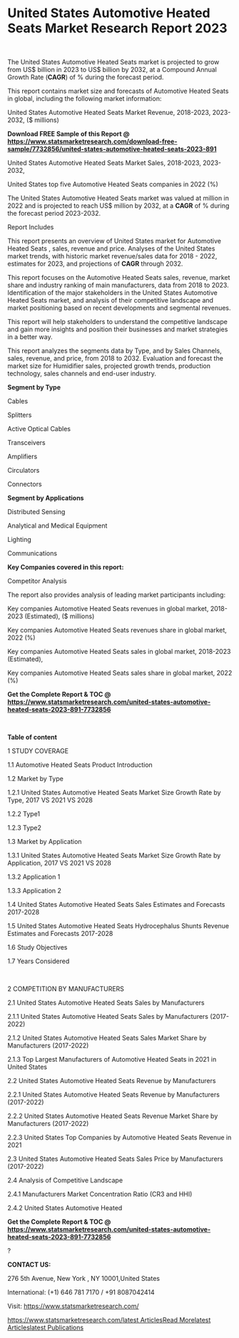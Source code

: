 <h1>United States Automotive Heated Seats Market Research Report 2023</h1><br/><p>The United States Automotive Heated Seats market is projected to grow from US$ billion in 2023 to US$ billion by 2032, at a Compound Annual Growth Rate (<strong>CAGR</strong>) of % during the forecast period.</p>
 
 
 
 <p>This report contains market size and forecasts of Automotive Heated Seats in global, including the following market information:</p>
 
 
 
 <p>United States Automotive Heated Seats Market Revenue, 2018-2023, 2023-2032, ($ millions)</p>
 
 
 
 <p><strong>Download FREE Sample of this Report @ <a href="https://www.statsmarketresearch.com/download-free-sample/7732856/united-states-automotive-heated-seats-2023-891">https://www.statsmarketresearch.com/download-free-sample/7732856/united-states-automotive-heated-seats-2023-891</a></strong></p>
 
 
 
 <p>United States Automotive Heated Seats Market Sales, 2018-2023, 2023-2032,</p>
 
 
 
 <p>United States top five Automotive Heated Seats companies in 2022 (%)</p>
 
 
 
 <p>The United States Automotive Heated Seats market was valued at million in 2022 and is projected to reach US$ million by 2032, at a <strong>CAGR</strong> of % during the forecast period 2023-2032.</p>
 
 
 
 <p>Report Includes</p>
 
 
 
 <p>This report presents an overview of United States market for Automotive Heated Seats , sales, revenue and price. Analyses of the United States market trends, with historic market revenue/sales data for 2018 - 2022, estimates for 2023, and projections of <strong>CAGR</strong> through 2032.</p>
 
 
 
 <p>This report focuses on the Automotive Heated Seats sales, revenue, market share and industry ranking of main manufacturers, data from 2018 to 2023. Identification of the major stakeholders in the United States Automotive Heated Seats market, and analysis of their competitive landscape and market positioning based on recent developments and segmental revenues.</p>
 
 
 
 <p>This report will help stakeholders to understand the competitive landscape and gain more insights and position their businesses and market strategies in a better way.</p>
 
 
 
 <p>This report analyzes the segments data by Type, and by Sales Channels, sales, revenue, and price, from 2018 to 2032. Evaluation and forecast the market size for Humidifier sales, projected growth trends, production technology, sales channels and end-user industry.</p>
 
 
 
 <p><strong>Segment by Type</strong></p>
 
 
 
 <p>Cables</p>
 
 
 
 <p>Splitters</p>
 
 
 
 <p>Active Optical Cables</p>
 
 
 
 <p>Transceivers</p>
 
 
 
 <p>Amplifiers</p>
 
 
 
 <p>Circulators</p>
 
 
 
 <p>Connectors</p>
 
 
 
 <p><strong>Segment <strong><strong>by Applications</strong></strong></strong></p>
 
 
 
 <p>Distributed Sensing</p>
 
 
 
 <p>Analytical and Medical Equipment</p>
 
 
 
 <p>Lighting</p>
 
 
 
 <p>Communications</p>
 
 
 
 <p><strong>Key Companies covered in this report:</strong></p>
 
 
 
 <p>Competitor Analysis</p>
 
 
 
 <p>The report also provides analysis of leading market participants including:</p>
 
 
 
 <p>Key companies Automotive Heated Seats revenues in global market, 2018-2023 (Estimated), ($ millions)</p>
 
 
 
 <p>Key companies Automotive Heated Seats revenues share in global market, 2022 (%)</p>
 
 
 
 <p>Key companies Automotive Heated Seats sales in global market, 2018-2023 (Estimated),</p>
 
 
 
 <p>Key companies Automotive Heated Seats sales share in global market, 2022 (%)</p>
 
 
 
 <div><b>Get the Complete Report & TOC @ <a href="https://www.statsmarketresearch.com/united-states-automotive-heated-seats-2023-891-7732856">https://www.statsmarketresearch.com/united-states-automotive-heated-seats-2023-891-7732856</a></b></div>
 
 
 
 <p><br />
 
 <b>Table of content</b></p>
 
 
 
 <p>1 STUDY COVERAGE<br />
 
 1.1 Automotive Heated Seats Product Introduction<br />
 
 1.2 Market by Type<br />
 
 1.2.1 United States Automotive Heated Seats Market Size Growth Rate by Type, 2017 VS 2021 VS 2028<br />
 
 1.2.2 Type1<br />
 
 1.2.3 Type2<br />
 
 1.3 Market by Application<br />
 
 1.3.1 United States Automotive Heated Seats Market Size Growth Rate by Application, 2017 VS 2021 VS 2028<br />
 
 1.3.2 Application 1<br />
 
 1.3.3 Application 2<br />
 
 1.4 United States Automotive Heated Seats Sales Estimates and Forecasts 2017-2028<br />
 
 1.5 United States Automotive Heated Seats Hydrocephalus Shunts Revenue Estimates and Forecasts 2017-2028<br />
 
 1.6 Study Objectives<br />
 
 1.7 Years Considered<br />
 
 <br />
 
 2 COMPETITION BY MANUFACTURERS<br />
 
 2.1 United States Automotive Heated Seats Sales by Manufacturers<br />
 
 2.1.1 United States Automotive Heated Seats Sales by Manufacturers (2017-2022)<br />
 
 2.1.2 United States Automotive Heated Seats Sales Market Share by Manufacturers (2017-2022)<br />
 
 2.1.3 Top Largest Manufacturers of Automotive Heated Seats in 2021 in United States<br />
 
 2.2 United States Automotive Heated Seats Revenue by Manufacturers<br />
 
 2.2.1 United States Automotive Heated Seats Revenue by Manufacturers (2017-2022)<br />
 
 2.2.2 United States Automotive Heated Seats Revenue Market Share by Manufacturers (2017-2022)<br />
 
 2.2.3 United States Top Companies by Automotive Heated Seats Revenue in 2021<br />
 
 2.3 United States Automotive Heated Seats Sales Price by Manufacturers (2017-2022)<br />
 
 2.4 Analysis of Competitive Landscape<br />
 
 2.4.1 Manufacturers Market Concentration Ratio (CR3 and HHI)<br />
 
 2.4.2 United States Automotive Heated</p>
 
 
 
 <div><b>Get the Complete Report & TOC @ <a href="https://www.statsmarketresearch.com/united-states-automotive-heated-seats-2023-891-7732856">https://www.statsmarketresearch.com/united-states-automotive-heated-seats-2023-891-7732856</a></b></div>
 
 
 
 <p>? </p>
 
 
 
 <p><b>CONTACT US:</b><br />
 
 276 5th Avenue, New York , NY 10001,United States<br />
 
 International: (+1) 646 781 7170 / +91 8087042414<br />
 
 Visit: <a href="https://www.statsmarketresearch.com/">https://www.statsmarketresearch.com/</a><br />
 
 <a href="https://gyeongbokgung.com">https://www.statsmarketresearch.com/</a><a href="https://hallyeomaritime.com">latest Articles</a><a href="https://jingwansa.com">Read More</a><a href="https://nguoiviet.jp/">latest Articles</a><a href="https://www.intelmarketresearch.com/">latest Publications</a></p>